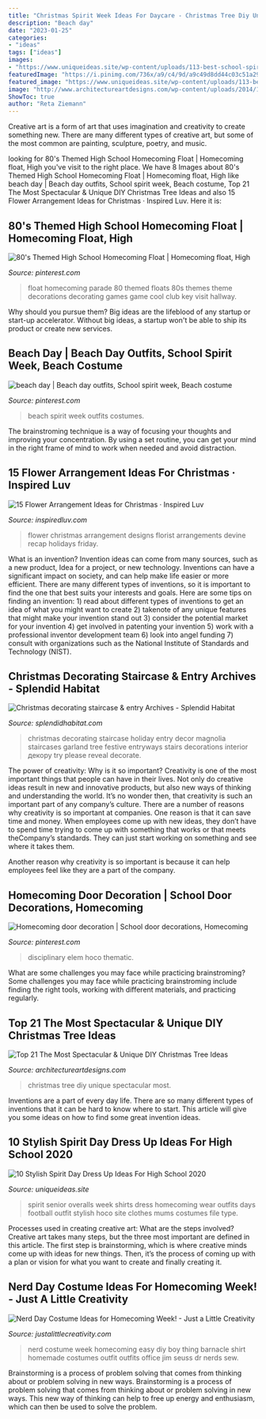 ```yaml
---
title: "Christmas Spirit Week Ideas For Daycare - Christmas Tree Diy Unique Spectacular Most"
description: "Beach day"
date: "2023-01-25"
categories:
- "ideas"
tags: ["ideas"]
images:
- "https://www.uniqueideas.site/wp-content/uploads/113-best-school-spirit-images-on-pinterest-football-moms-football.jpg"
featuredImage: "https://i.pinimg.com/736x/a9/c4/9d/a9c49d8dd44c03c51a291317b541345d.jpg"
featured_image: "https://www.uniqueideas.site/wp-content/uploads/113-best-school-spirit-images-on-pinterest-football-moms-football.jpg"
image: "http://www.architectureartdesigns.com/wp-content/uploads/2014/11/244-630x945.jpg"
ShowToc: true
author: "Reta Ziemann"
---
```



Creative art is a form of art that uses imagination and creativity to create something new. There are many different types of creative art, but some of the most common are painting, sculpture, poetry, and music.

	

		
looking for 80&#039;s Themed High School Homecoming Float | Homecoming float, High you've visit to the right place. We have 8 Images about 80&#039;s Themed High School Homecoming Float | Homecoming float, High like beach day | Beach day outfits, School spirit week, Beach costume, Top 21 The Most Spectacular &amp; Unique DIY Christmas Tree Ideas and also 15 Flower Arrangement Ideas for Christmas · Inspired Luv. Here it is:
		
    
## 80&#039;s Themed High School Homecoming Float | Homecoming Float, High

<img loading=lazy src="https://i.pinimg.com/736x/00/64/45/006445d22681e28204db85220600ae68--homecoming-themes-high-school-homecoming-ideas.jpg" onerror="this.onerror=null;this.src='https://tse3.mm.bing.net/th?id=OIP.n9zefWkfZ0hAmKSPWgYIbgHaFj&amp;pid=15.1';" alt="80&#039;s Themed High School Homecoming Float | Homecoming float, High">

_Source: pinterest.com_

>float homecoming parade 80 themed floats 80s themes theme decorations decorating games game cool club key visit hallway. 

	

Why should you pursue them?
Big ideas are the lifeblood of any startup or start-up accelerator. Without big ideas, a startup won't be able to ship its product or create new services.

    
## Beach Day | Beach Day Outfits, School Spirit Week, Beach Costume

<img loading=lazy src="https://i.pinimg.com/736x/9c/f5/c0/9cf5c01b08439052dea9d6c120855f83--beaches-costumes.jpg" onerror="this.onerror=null;this.src='https://tse1.mm.bing.net/th?id=OIP.63ofbOM_WAP1NylFIVnDrgHaJ4&amp;pid=15.1';" alt="beach day | Beach day outfits, School spirit week, Beach costume">

_Source: pinterest.com_

>beach spirit week outfits costumes. 

	

The brainstroming technique is a way of focusing your thoughts and improving your concentration. By using a set routine, you can get your mind in the right frame of mind to work when needed and avoid distraction.

    
## 15 Flower Arrangement Ideas For Christmas · Inspired Luv

<img loading=lazy src="http://www.inspiredluv.com/wp-content/uploads/2016/10/12-Flower-Arrangements-for-Christmas.jpg" onerror="this.onerror=null;this.src='https://tse2.mm.bing.net/th?id=OIP.kOok9fOZHJaqQNUf-7DN5wHaJ4&amp;pid=15.1';" alt="15 Flower Arrangement Ideas for Christmas · Inspired Luv">

_Source: inspiredluv.com_

>flower christmas arrangement designs florist arrangements devine recap holidays friday. 

	

What is an invention?
Invention ideas can come from many sources, such as a new product, Idea for a project, or new technology. Inventions can have a significant impact on society, and can help make life easier or more efficient. There are many different types of inventions, so it is important to find the one that best suits your interests and goals. Here are some tips on finding an invention: 1) read about different types of inventions to get an idea of what you might want to create 2) takenote of any unique features that might make your invention stand out 3) consider the potential market for your invention 4) get involved in patenting your invention 5) work with a professional inventor development team 6) look into angel funding 7) consult with organizations such as the National Institute of Standards and Technology (NIST).

    
## Christmas Decorating Staircase &amp; Entry Archives - Splendid Habitat

<img loading=lazy src="http://www.splendidhabitat.com/wp-content/uploads/2014/12/Magnolia-garland-Gerald-Pomeroy.jpg" onerror="this.onerror=null;this.src='https://tse3.mm.bing.net/th?id=OIP.S8CxJaqS3IeUuM5rQIxxiwHaK_&amp;pid=15.1';" alt="Christmas decorating staircase &amp; entry Archives - Splendid Habitat">

_Source: splendidhabitat.com_

>christmas decorating staircase holiday entry decor magnolia staircases garland tree festive entryways stairs decorations interior декору try please reveal decorate. 

	

The power of creativity: Why is it so important?
Creativity is one of the most important things that people can have in their lives. Not only do creative ideas result in new and innovative products, but also new ways of thinking and understanding the world. It’s no wonder then, that creativity is such an important part of any company’s culture.
There are a number of reasons why creativity is so important at companies. One reason is that it can save time and money. When employees come up with new ideas, they don’t have to spend time trying to come up with something that works or that meets theCompany’s standards. They can just start working on something and see where it takes them.

Another reason why creativity is so important is because it can help employees feel like they are a part of the company.

    
## Homecoming Door Decoration | School Door Decorations, Homecoming

<img loading=lazy src="https://i.pinimg.com/736x/a9/c4/9d/a9c49d8dd44c03c51a291317b541345d.jpg" onerror="this.onerror=null;this.src='https://tse1.mm.bing.net/th?id=OIP.S99c-EGiAwGSy7V6w9EIvgHaJ3&amp;pid=15.1';" alt="Homecoming door decoration | School door decorations, Homecoming">

_Source: pinterest.com_

>disciplinary elem hoco thematic. 

	

What are some challenges you may face while practicing brainstroming?
Some challenges you may face while practicing brainstroming include finding the right tools, working with different materials, and practicing regularly.

    
## Top 21 The Most Spectacular &amp; Unique DIY Christmas Tree Ideas

<img loading=lazy src="http://www.architectureartdesigns.com/wp-content/uploads/2014/11/244-630x945.jpg" onerror="this.onerror=null;this.src='https://tse2.mm.bing.net/th?id=OIP.v6ZBlpRFPT1arhkzNCEPhAHaLH&amp;pid=15.1';" alt="Top 21 The Most Spectacular &amp; Unique DIY Christmas Tree Ideas">

_Source: architectureartdesigns.com_

>christmas tree diy unique spectacular most. 

	

Inventions are a part of every day life. There are so many different types of inventions that it can be hard to know where to start. This article will give you some ideas on how to find some great invention ideas.

    
## 10 Stylish Spirit Day Dress Up Ideas For High School 2020

<img loading=lazy src="https://www.uniqueideas.site/wp-content/uploads/113-best-school-spirit-images-on-pinterest-football-moms-football.jpg" onerror="this.onerror=null;this.src='https://tse3.mm.bing.net/th?id=OIP.6Y8ffG3nHDOC5OkmkMKkdwHaLH&amp;pid=15.1';" alt="10 Stylish Spirit Day Dress Up Ideas For High School 2020">

_Source: uniqueideas.site_

>spirit senior overalls week shirts dress homecoming wear outfits days football outfit stylish hoco site clothes mums costumes file type. 

	

Processes used in creating creative art: What are the steps involved?
Creative art takes many steps, but the three most important are defined in this article. The first step is brainstorming, which is where creative minds come up with ideas for new things. Then, it’s the process of coming up with a plan or vision for what you want to create and finally creating it.

    
## Nerd Day Costume Ideas For Homecoming Week! - Just A Little Creativity

<img loading=lazy src="https://www.justalittlecreativity.com/wp-content/uploads/2014/09/nerddaycostume-1.jpg" onerror="this.onerror=null;this.src='https://tse1.mm.bing.net/th?id=OIP.-wb-d7LOewXG7yrIY5-ZFQHaKH&amp;pid=15.1';" alt="Nerd Day Costume Ideas for Homecoming Week! - Just a Little Creativity">

_Source: justalittlecreativity.com_

>nerd costume week homecoming easy diy boy thing barnacle shirt homemade costumes outfit outfits office jim seuss dr nerds sew. 

	

Brainstorming is a process of problem solving that comes from thinking about or problem solving in new ways.
Brainstorming is a process of problem solving that comes from thinking about or problem solving in new ways. This new way of thinking can help to free up energy and enthusiasm, which can then be used to solve the problem.

